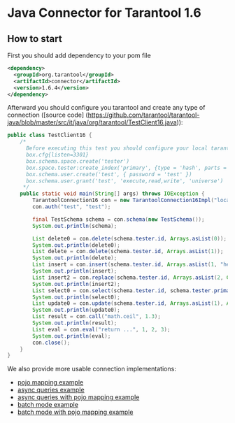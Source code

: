 # Java Connector for Tarantool 1.6

## How to start

First you should add dependency to your pom file
```xml
<dependency>
  <groupId>org.tarantool</groupId>
  <artifactId>connector</artifactId>
  <version>1.6.4</version>
</dependency>
```
Afterward you should configure you tarantool and create any type of connection ([source code] (https://github.com/tarantool/tarantool-java/blob/master/src/it/java/org/tarantool/TestClient16.java)):
```java
public class TestClient16 {
    /*
      Before executing this test you should configure your local tarantool
      box.cfg{listen=3301}
      box.schema.space.create('tester')
      box.space.tester:create_index('primary', {type = 'hash', parts = {1, 'NUM'}})
      box.schema.user.create('test', { password = 'test' })
      box.schema.user.grant('test', 'execute,read,write', 'universe')
     */
    public static void main(String[] args) throws IOException {
        TarantoolConnection16 con = new TarantoolConnection16Impl("localhost", 3301);
        con.auth("test", "test");

        final TestSchema schema = con.schema(new TestSchema());
        System.out.println(schema);

        List delete0 = con.delete(schema.tester.id, Arrays.asList(0));
        System.out.println(delete0);
        List delete = con.delete(schema.tester.id, Arrays.asList(1));
        System.out.println(delete);
        List insert = con.insert(schema.tester.id, Arrays.asList(1, "hello"));
        System.out.println(insert);
        List insert2 = con.replace(schema.tester.id, Arrays.asList(2, Collections.singletonMap("hello", "word"),new String[]{"a","b","c"}));
        System.out.println(insert2);
        List select0 = con.select(schema.tester.id, schema.tester.primary, Arrays.asList(1), 0, 100, 0);
        System.out.println(select0);
        List update0 = con.update(schema.tester.id, Arrays.asList(1), Arrays.asList("=", 1, "Hello"));
        System.out.println(update0);
        List result = con.call("math.ceil", 1.3);
        System.out.println(result);
        List eval = con.eval("return ...", 1, 2, 3);
        System.out.println(eval);
        con.close();
    }
}
```
We also provide more usable connection implementations:
* [pojo mapping example](https://github.com/tarantool/tarantool-java/blob/master/src/it/java/org/tarantool/TestClient16WithJackson.java)
* [async queries example](https://github.com/tarantool/tarantool-java/blob/master/src/it/java/org/tarantool/TestClient16Async.java) 
* [async queries with pojo mapping example](https://github.com/tarantool/tarantool-java/blob/master/src/it/java/org/tarantool/TestClient16AsyncWithJackson.java) 
* [batch mode example](https://github.com/tarantool/tarantool-java/blob/master/src/it/java/org/tarantool/TestBatch16.java) 
* [batch mode with pojo mapping example](https://github.com/tarantool/tarantool-java/blob/master/src/it/java/org/tarantool/TestClient16Async.java) 


